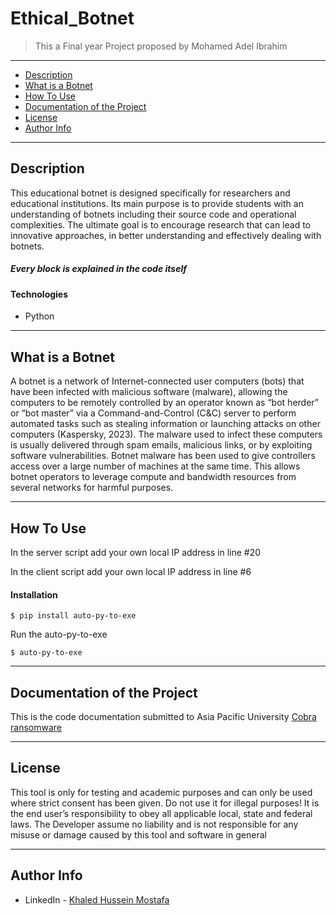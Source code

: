 # Ethical_Botnet

> This a Final year Project proposed by Mohamed Adel Ibrahim

---

- [Description](#description)
- [What is a Botnet](#what-is-a-botnet)
- [How To Use](#how-to-use)
- [Documentation of the Project](#documentation-of-the-project)
- [License](#license)
- [Author Info](#author-info)

---

## Description

This educational botnet is designed specifically for researchers and educational institutions. Its main purpose is to provide students with an understanding of botnets including their source code and operational complexities. The ultimate goal is to encourage research that can lead to innovative approaches, in better understanding and effectively dealing with botnets. <br />
##### Every block is explained in the code itself

#### Technologies

- Python

---

## What is a Botnet

A botnet is a network of Internet-connected user computers (bots) that have been infected with malicious software (malware), allowing the computers to be remotely controlled by an operator known as “bot herder” or “bot master” via a Command-and-Control (C&C) server to perform automated tasks such as stealing information or launching attacks on other computers (Kaspersky, 2023). The malware used to infect these computers is usually delivered through spam emails, malicious links, or by exploiting software vulnerabilities. Botnet malware has been used to give controllers access over a large number of machines at the same time. This allows botnet operators to leverage compute and bandwidth resources from several networks for harmful purposes.

---

## How To Use
In the server script add your own local IP address in line #20

In the client script add your own local IP address in line #6


#### Installation
```
$ pip install auto-py-to-exe
```
Run the auto-py-to-exe
```
$ auto-py-to-exe
```

---
## Documentation of the Project

This is the code documentation submitted to Asia Pacific University [Cobra ransomware](https://docs.google.com/document/d/1kdNo7UfKlLYGUKwGu8iVNX-cXhedzCri/edit?usp=sharing&ouid=113822100392880670391&rtpof=true&sd=true)

---
## License

This tool is only for testing and academic purposes and can only be used where strict consent has been given. Do not use it for illegal purposes! It is the end user’s responsibility to obey all applicable local, state and federal laws. The Developer assume no liability and is not responsible for any misuse or damage caused by this tool and software in general

---

## Author Info

- LinkedIn - [Khaled Hussein Mostafa](https://www.linkedin.com/in/khaled-hussein74/)
